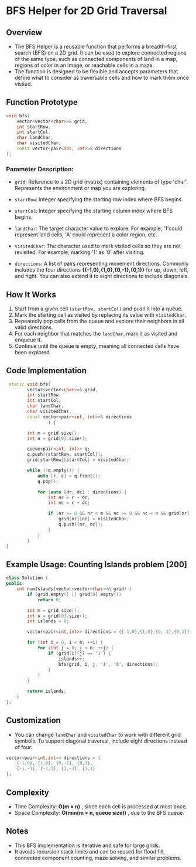 # BFS Helper for 2D Grid Traversal

## Overview
* The BFS Helper is a reusable function that performs a breadth-first search (BFS) on a 2D grid. It can be used to explore connected regions of the same type, such as connected components of land in a map, regions of color in an image, or reachable cells in a maze.
* The function is designed to be flexible and accepts parameters that define what to consider as traversable cells and how to mark them once visited.


## Function Prototype

```cpp
void bfs(
    vector<vector<char>>& grid,
    int startRow,
    int startCol,
    char landChar,
    char visitedChar,
    const vector<pair<int, int>>& directions
);
```

### Parameter Description:

* `grid`: Reference to a 2D grid (matrix) containing elements of type 'char'.
  Represents the environment or map you are exploring.

* `startRow`: Integer specifying the starting row index where BFS begins.

* `startCol`: Integer specifying the starting column index where BFS begins.

* `landChar`: The target character value to explore.
  For example, '1'could represent land cells, 'A' could represent a color region, etc.

* `visitedChar`: The character used to mark visited cells so they are not revisited.
  For example, marking '1' as '0' after visiting.

* `directions`: A list of pairs representing movement directions.
  Commonly includes the four directions **{{-1,0},{1,0},{0,-1},{0,1}}** for up, down, left, and right.
You can also extend it to eight directions to include diagonals.


## How It Works

1. Start from a given cell `(startRow, startCol)` and push it into a queue.
2. Mark the starting cell as visited by replacing its value with `visitedChar`.
3. Repeatedly pop cells from the queue and explore their neighbors in all valid directions.
4. For each neighbor that matches the `landChar`, mark it as visited and enqueue it.
5. Continue until the queue is empty, meaning all connected cells have been explored.


## Code Implementation

```cpp
 static void bfs(
        vector<vector<char>>& grid,
        int startRow,
        int startCol,
        char landChar,
        char visitedChar,
        const vector<pair<int, int>>& directions
                ) {

        int m = grid.size();
        int n = grid[0].size();

        queue<pair<int, int>> q;
        q.push({startRow, startCol});
        grid[startRow][startCol] = visitedChar;

        while (!q.empty()) {
            auto [r, c] = q.front();
            q.pop();

            for (auto [dr, dc] : directions) {
                int nr = r + dr;
                int nc = c + dc;

                if (nr >= 0 && nr < m && nc >= 0 && nc < n && grid[nr][nc] == landChar) {
                    grid[nr][nc] = visitedChar;
                    q.push({nr, nc});
                }
            }
        }
}
```


## Example Usage: Counting Islands problem [200]

```cpp
class Solution {
public:
    int numIslands(vector<vector<char>>& grid) {
        if (grid.empty() || grid[0].empty())
            return 0;

        int m = grid.size();
        int n = grid[0].size();
        int islands = 0;

        vector<pair<int,int>> directions = {{-1,0},{1,0},{0,-1},{0,1}};

        for (int i = 0; i < m; ++i) {
            for (int j = 0; j < n; ++j) {
                if (grid[i][j] == '1') {
                    islands++;
                    bfs(grid, i, j, '1', '0', directions);
                }
            }
        }

        return islands;
    }
};
```


## Customization

* You can change `landChar` and `visitedChar` to work with different grid symbols.
To support diagonal traversal, include eight directions instead of four:

```cpp
vector<pair<int,int>> directions = {
    {-1,0}, {1,0}, {0,-1}, {0,1},
    {-1,-1}, {-1,1}, {1,-1}, {1,1}
};
```


## Complexity

* Time Complexity: **O(m × n)** , since each cell is processed at most once.
* Space Complexity: **O(min(m × n, queue size))** , due to the BFS queue.

## Notes

* This BFS implementation is iterative and safe for large grids.
* It avoids recursion stack limits and can be reused for flood fill, connected component counting, maze solving, and similar problems.
